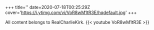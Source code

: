+++
title=''
date=2020-07-18T00:25:29Z
cover='https://i.ytimg.com/vi/VoR8wM1tR3E/hqdefault.jpg'
+++

All content belongs to RealCharlieKirk.
{{< youtube VoR8wM1tR3E >}}
